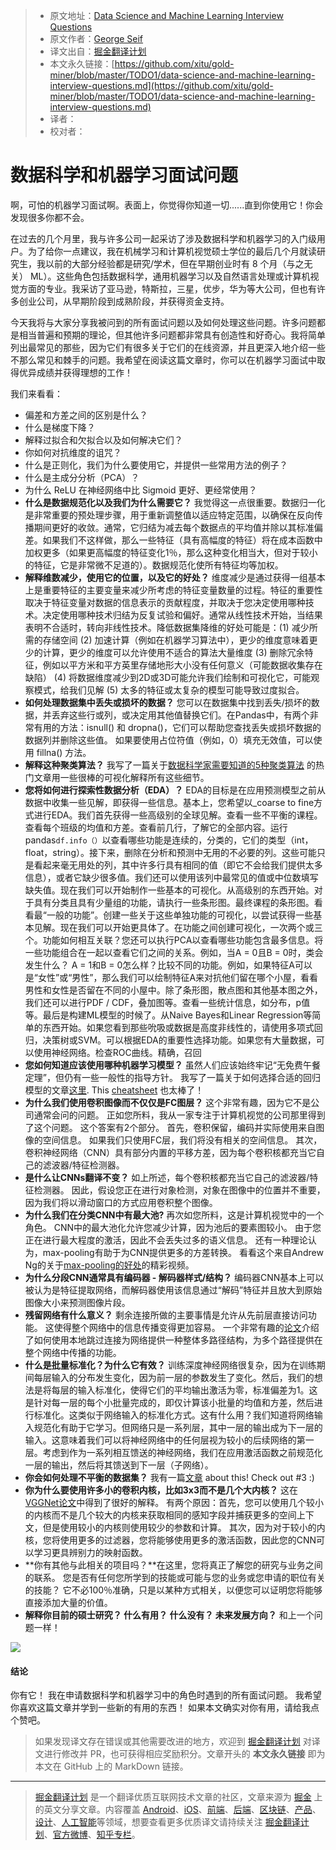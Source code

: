 > * 原文地址：[Data Science and Machine Learning Interview Questions](https://towardsdatascience.com/data-science-and-machine-learning-interview-questions-3f6207cf040b)
> * 原文作者：[George Seif](https://towardsdatascience.com/@george.seif94?source=post_header_lockup)
> * 译文出自：[掘金翻译计划](https://github.com/xitu/gold-miner)
> * 本文永久链接：[https://github.com/xitu/gold-miner/blob/master/TODO1/data-science-and-machine-learning-interview-questions.md](https://github.com/xitu/gold-miner/blob/master/TODO1/data-science-and-machine-learning-interview-questions.md)
> * 译者：
> * 校对者：

# 数据科学和机器学习面试问题

啊，可怕的机器学习面试啊。表面上，你觉得你知道一切......直到你使用它！你会发现很多你都不会。

在过去的几个月里，我与许多公司一起采访了涉及数据科学和机器学习的入门级用户。为了给你一点建议，我在机械学习和计算机视觉硕士学位的最后几个月就读研究生，我以前的大部分经验都是研究/学术，但在早期创业时有 8 个月（与之无关） ML）。这些角色包括数据科学，通用机器学习以及自然语言处理或计算机视觉方面的专业。我采访了亚马逊，特斯拉，三星，优步，华为等大公司，但也有许多创业公司，从早期阶段到成熟阶段，并获得资金支持。

今天我将与大家分享我被问到的所有面试问题以及如何处理这些问题。许多问题都是相当普遍和预期的理论，但其他许多问题都非常具有创造性和好奇心。我将简单列出最常见的那些，因为它们有很多关于它们的在线资源，并且更深入地介绍一些不那么常见和棘手的问题。我希望在阅读这篇文章时，你可以在机器学习面试中取得优异成绩并获得理想的工作！

我们来看看：

*   偏差和方差之间的区别是什么？
*   什么是梯度下降？
*   解释过拟合和欠拟合以及如何解决它们？
*   你如何对抗维度的诅咒？
*   什么是正则化，我们为什么要使用它，并提供一些常用方法的例子？
*   什么是主成分分析（PCA）？
*   为什么 ReLU 在神经网络中比 Sigmoid 更好、更经常使用？
*   **什么是数据规范化以及我们为什么需要它？** 我觉得这一点很重要。数据归一化是非常重要的预处理步骤，用于重新调整值以适应特定范围，以确保在反向传播期间更好的收敛。通常，它归结为减去每个数据点的平均值并除以其标准偏差。如果我们不这样做，那么一些特征（具有高幅度的特征）将在成本函数中加权更多（如果更高幅度的特征变化1％，那么这种变化相当大，但对于较小的特征，它是非常微不足道的）。数据规范化使所有特征均等加权。
*   **解释维数减少，使用它的位置，以及它的好处？** 维度减少是通过获得一组基本上是重要特征的主要变量来减少所考虑的特征变量数量的过程。特征的重要性取决于特征变量对数据的信息表示的贡献程度，并取决于您决定使用哪种技术。决定使用哪种技术归结为反复试验和偏好。通常从线性技术开始，当结果表明不合适时，转向非线性技术。降低数据集降维的好处可能是：(1) 减少所需的存储空间 (2) 加速计算（例如在机器学习算法中），更少的维度意味着更少的计算，更少的维度可以允许使用不适合的算法大量维度 (3) 删除冗余特征，例如以平方米和平方英里存储地形大小没有任何意义（可能数据收集存在缺陷） (4) 将数据维度减少到2D或3D可能允许我们绘制和可视化它，可能观察模式，给我们见解 (5) 太多的特征或太复杂的模型可能导致过度拟合。
*   **如何处理数据集中丢失或损坏的数据？** 您可以在数据集中找到丢失/损坏的数据，并丢弃这些行或列，或决定用其他值替换它们。在Pandas中，有两个非常有用的方法：isnull() 和 dropna()，它们可以帮助您查找丢失或损坏数据的数据列并删除这些值。 如果要使用占位符值（例如，0）填充无效值，可以使用 fillna() 方法。
*   **解释这种聚类算法？** 我写了一篇关于[数据科学家需要知道的5种聚类算法](https://towardsdatascience.com/the-5-clustering-algorithms-data-scientists-need-to-know-a36d136ef68) 的热门文章用一些很棒的可视化解释所有这些细节。
*   **您将如何进行探索性数据分析（EDA）？** EDA的目标是在应用预测模型之前从数据中收集一些见解，即获得一些信息。基本上，您希望以_coarse to fine方式进行EDA。我们首先获得一些高级别的全球见解。查看一些不平衡的课程。查看每个班级的均值和方差。查看前几行，了解它的全部内容。运行 pandas`df.info（）`以查看哪些功能是连续的，分类的，它们的类型（int，float，string）。接下来，删除在分析和预测中无用的不必要的列。这些可能只是看起来毫无用处的列，其中许多行具有相同的值（即它不会给我们提供太多信息），或者它缺少很多值。我们还可以使用该列中最常见的值或中位数填写缺失值。现在我们可以开始制作一些基本的可视化。从高级别的东西开始。对于具有分类且具有少量组的功能，请执行一些条形图。最终课程的条形图。看看最“一般的功能”。创建一些关于这些单独功能的可视化，以尝试获得一些基本见解。现在我们可以开始更具体了。在功能之间创建可视化，一次两个或三个。功能如何相互关联？您还可以执行PCA以查看哪些功能包含最多信息。将一些功能组合在一起以查看它们之间的关系。例如，当A = 0且B = 0时，类会发生什么？ A = 1和B = 0怎么样？比较不同的功能。例如，如果特征A可以是“女性”或“男性”，那么我们可以绘制特征A来对抗他们留在哪个小屋，看看男性和女性是否留在不同的小屋中。除了条形图，散点图和其他基本图之外，我们还可以进行PDF / CDF，叠加图等。查看一些统计信息，如分布，p值等。最后是构建ML模型的时候了。从Naive Bayes和Linear Regression等简单的东西开始。如果您看到那些吮吸或数据是高度非线性的，请使用多项式回归，决策树或SVM。可以根据EDA的重要性选择功能。如果您有大量数据，可以使用神经网络。检查ROC曲线。精确，召回
*   **您如何知道应该使用哪种机器学习模型？** 虽然人们应该始终牢记“无免费午餐定理”，但仍有一些一般性的指导方针。 我写了一篇关于如何选择合适的回归模型的文章[这里](https://towardsdatascience.com/selecting-the-best-machine-learning-algorithm-for-your-regression-problem-20c330bad4ef). This [cheatsheet](https://www.google.com/search?tbs=simg:CAESqQIJvnrCwg_15JjManQILEKjU2AQaBAgUCAoMCxCwjKcIGmIKYAgDEijqAvQH8wfpB_1AH_1hL1B_1YH6QKOE6soyT-TJ9A0qCipKKoo0TS0NL0-GjA_15sJ-3A24wpvrDVRc8bM3x0nrW3Ctn6tFeYFLpV7ldtVRVDHO-s-8FnDFrpLKzC8gBAwLEI6u_1ggaCgoICAESBOmAAdwMCxCd7cEJGogBChsKCGRvY3VtZW502qWI9gMLCgkvbS8wMTVidjMKGAoGbnVtYmVy2qWI9gMKCggvbS8wNWZ3YgoXCgVtdXNpY9qliPYDCgoIL20vMDRybGYKGwoIcGFyYWxsZWzapYj2AwsKCS9tLzAzMHpmbgoZCgdwYXR0ZXJu2qWI9gMKCggvbS8waHdreQw&q=choose+ml+algorithm&tbm=isch&sa=X&ved=0ahUKEwi-js_8nNbaAhWB5YMKHUTLCEMQsw4INg&biw=1855&bih=990#imgrc=vnrCwg_5JjNUcM:) 也太棒了！
*   **为什么我们使用卷积图像而不仅仅是FC图层？** 这个非常有趣，因为它不是公司通常会问的问题。 正如您所料，我从一家专注于计算机视觉的公司那里得到了这个问题。 这个答案有2个部分。 首先，卷积保留，编码并实际使用来自图像的空间信息。 如果我们只使用FC层，我们将没有相关的空间信息。 其次，卷积神经网络（CNN）具有部分内置的平移方差，因为每个卷积核都充当它自己的滤波器/特征检测器。
*   **是什么让CNNs翻译不变？** 如上所述，每个卷积核都充当它自己的滤波器/特征检测器。 因此，假设您正在进行对象检测，对象在图像中的位置并不重要，因为我们将以滑动窗口的方式应用卷积整个图像。
*   **为什么我们在分类CNN中有最大池?** 再次如您所料，这是计算机视觉中的一个角色。 CNN中的最大池化允许您减少计算，因为池后的要素图较小。 由于您正在进行最大程度的激活，因此不会丢失过多的语义信息。 还有一种理论认为，max-pooling有助于为CNN提供更多的方差转换。 看看这个来自Andrew Ng的关于[max-pooling的好处](https://www.coursera.org/learn/convolutional-neural-networks/lecture/hELHk/pooling-layers)的精彩视频。
*   **为什么分段CNN通常具有编码器 - 解码器样式/结构？** 编码器CNN基本上可以被认为是特征提取网络，而解码器使用该信息通过“解码”特征并且放大到原始图像大小来预测图像片段。
*   **残留网络有什么意义？** 剩余连接所做的主要事情是允许从先前层直接访问功能。 这使得整个网络中的信息传播变得更加容易。 一个非常有趣的[论文](https://arxiv.org/abs/1605.06431)介绍了如何使用本地跳过连接为网络提供一种整体多路径结构，为多个路径提供在整个网络中传播的功能。
*   **什么是批量标准化？为什么它有效？** 训练深度神经网络很复杂，因为在训练期间每层输入的分布发生变化，因为前一层的参数发生了变化。然后，我们的想法是将每层的输入标准化，使得它们的平均输出激活为零，标准偏差为1。这是针对每一层的每个小批量完成的，即仅计算该小批量的均值和方差，然后进行标准化。这类似于网络输入的标准化方式。这有什么用？我们知道将网络输入规范化有助于它学习。但网络只是一系列层，其中一层的输出成为下一层的输入。这意味着我们可以将神经网络中的任何层视为较小的后续网络的第一层。考虑到作为一系列相互馈送的神经网络，我们在应用激活函数之前规范化一层的输出，然后将其馈送到下一层（子网络）。
*   **你会如何处理不平衡的数据集？** 我有一篇[文章](https://towardsdatascience.com/7-practical-deep-learning-tips-97a9f514100e) about this! Check out #3 :)
*   **你为什么要使用许多小的卷积内核，比如3x3而不是几个大内核？** 这在[VGGNet论文](https://arxiv.org/pdf/1409.1556.pdf)中得到了很好的解释。 有两个原因：首先，您可以使用几个较小的内核而不是几个较大的内核来获取相同的感知字段并捕获更多的空间上下文，但是使用较小的内核则使用较少的参数和计算。 其次，因为对于较小的内核，您将使用更多的过滤器，您将能够使用更多的激活函数，因此您的CNN可以学习更具辨别力的映射函数。
*   **你有其他与此相关的项目吗？**在这里，您将真正了解您的研究与业务之间的联系。 您是否有任何您所学到的技能或可能与您的业务或您申请的职位有关的技能？ 它不必100％准确，只是以某种方式相关，以便您可以证明您将能够直接添加大量的价值。
*   **解释你目前的硕士研究？ 什么有用？ 什么没有？ 未来发展方向？** 和上一个问题一样！

![](https://cdn-images-1.medium.com/max/800/1*9gyga7q3TWYQ1oiZigeTCA.jpeg)

#### 结论

你有它！ 我在申请数据科学和机器学习中的角色时遇到的所有面试问题。 我希望你喜欢这篇文章并学到一些新的有用的东西！ 如果本文确实对你有用，请给我点个赞吧。

> 如果发现译文存在错误或其他需要改进的地方，欢迎到 [掘金翻译计划](https://github.com/xitu/gold-miner) 对译文进行修改并 PR，也可获得相应奖励积分。文章开头的 **本文永久链接** 即为本文在 GitHub 上的 MarkDown 链接。


---

> [掘金翻译计划](https://github.com/xitu/gold-miner) 是一个翻译优质互联网技术文章的社区，文章来源为 [掘金](https://juejin.im) 上的英文分享文章。内容覆盖 [Android](https://github.com/xitu/gold-miner#android)、[iOS](https://github.com/xitu/gold-miner#ios)、[前端](https://github.com/xitu/gold-miner#前端)、[后端](https://github.com/xitu/gold-miner#后端)、[区块链](https://github.com/xitu/gold-miner#区块链)、[产品](https://github.com/xitu/gold-miner#产品)、[设计](https://github.com/xitu/gold-miner#设计)、[人工智能](https://github.com/xitu/gold-miner#人工智能)等领域，想要查看更多优质译文请持续关注 [掘金翻译计划](https://github.com/xitu/gold-miner)、[官方微博](http://weibo.com/juejinfanyi)、[知乎专栏](https://zhuanlan.zhihu.com/juejinfanyi)。
